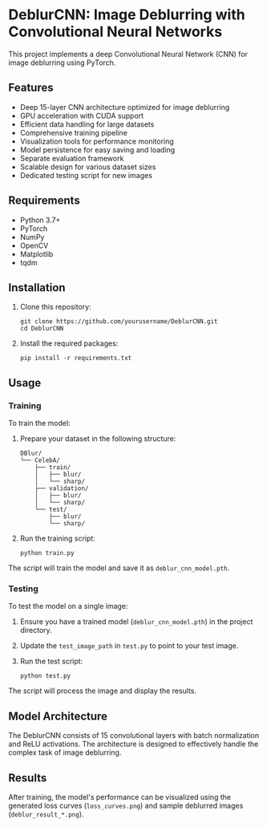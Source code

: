 # DeblurCNN: Image Deblurring with Convolutional Neural Networks

This project implements a deep Convolutional Neural Network (CNN) for image deblurring using PyTorch.

## Features

- Deep 15-layer CNN architecture optimized for image deblurring
- GPU acceleration with CUDA support
- Efficient data handling for large datasets
- Comprehensive training pipeline
- Visualization tools for performance monitoring
- Model persistence for easy saving and loading
- Separate evaluation framework
- Scalable design for various dataset sizes
- Dedicated testing script for new images

## Requirements

- Python 3.7+
- PyTorch
- NumPy
- OpenCV
- Matplotlib
- tqdm

## Installation

1. Clone this repository:

   ```
   git clone https://github.com/yourusername/DeblurCNN.git
   cd DeblurCNN
   ```

2. Install the required packages:
   ```
   pip install -r requirements.txt
   ```

## Usage

### Training

To train the model:

1. Prepare your dataset in the following structure:

   ```
   DBlur/
   └── CelebA/
       ├── train/
       │   ├── blur/
       │   └── sharp/
       ├── validation/
       │   ├── blur/
       │   └── sharp/
       └── test/
           ├── blur/
           └── sharp/
   ```

2. Run the training script:
   ```
   python train.py
   ```

The script will train the model and save it as `deblur_cnn_model.pth`.

### Testing

To test the model on a single image:

1. Ensure you have a trained model (`deblur_cnn_model.pth`) in the project directory.

2. Update the `test_image_path` in `test.py` to point to your test image.

3. Run the test script:
   ```
   python test.py
   ```

The script will process the image and display the results.

## Model Architecture

The DeblurCNN consists of 15 convolutional layers with batch normalization and ReLU activations. The architecture is designed to effectively handle the complex task of image deblurring.

## Results

After training, the model's performance can be visualized using the generated loss curves (`loss_curves.png`) and sample deblurred images (`deblur_result_*.png`).
